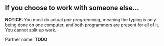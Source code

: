 ## If you choose to work with someone else...

**NOTICE:** You must do actual *pair programming*, meaning the typing is only being done on one computer, and both programmers are present for all of it. You cannot split up work.

Partner name: **TODO**
